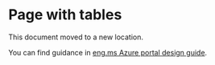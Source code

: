﻿# Page with tables

This document moved to a new location. 

You can find guidance in  [eng.ms Azure portal design guide](https://aka.ms/portalfx/design).